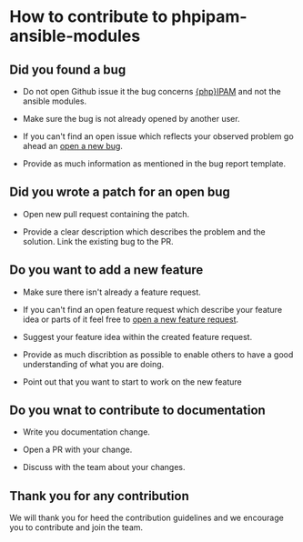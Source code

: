 # How to contribute to phpipam-ansible-modules

## Did you found a bug

* Do not open Github issue it the bug concerns [{php}IPAM](https://github.com/phpipam/phpipam) and not the ansible modules.

* Make sure the bug is not already opened by another user.

* If you can't find an open issue which reflects your observed problem go ahead an [open a new bug](https://github.com/codeaffen/phpypam/issues/new?assignees=&labels=bug&template=bug_report.md&title=).

* Provide as much information as mentioned in the bug report template.

## Did you wrote a patch for an open bug

* Open new pull request containing the patch.

* Provide a clear description which describes the problem and the solution. Link the existing bug to the PR.

## Do you want to add a new feature

* Make sure there isn't already a feature request.

* If you can't find an open feature request which describe your feature idea or parts of it feel free to [open a new feature request](https://github.com/codeaffen/phpypam/issues/new?assignees=&labels=enhancement&template=feature_request.md&title=).

* Suggest your feature idea within the created feature request.

* Provide as much discribtion as possible to enable others to have a good understanding of what you are doing.

* Point out that you want to start to work on the new feature

## Do you wnat to contribute to documentation

* Write you documentation change.

* Open a PR with your change.

* Discuss with the team about your changes.

## Thank you for any contribution

We will thank you for heed the contribution guidelines and we encourage you to contribute and join the team.
